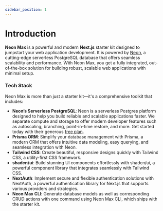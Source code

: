 ```yaml
---
sidebar_position: 1
---
```


# Introduction

**Neon Max** is a powerful and modern **Next.js** starter kit designed to jumpstart your web application development. It is powered by [Neon](https://neon.tech/), a cutting-edge serverless PostgreSQL database that offers seamless scalability and performance. With Neon Max, you get a fully integrated, out-of-the-box solution for building robust, scalable web applications with minimal setup.

### Tech Stack

Neon Max is more than just a starter kit—it's a comprehensive toolkit that includes:

- **Neon’s Serverless PostgreSQL**: Neon is a serverless Postgres platform designed to help you build reliable and scalable applications faster. We separate compute and storage to offer modern developer features such as autoscaling, branching, point-in-time restore, and more. Get started today with their generous [free plan](https://console.neon.tech/).
- **Prisma ORM**: Simplify your database management with Prisma, a modern ORM that offers intuitive data modeling, easy querying, and seamless integration with Neon.
- **Tailwind CSS**: Create beautiful, responsive designs quickly with Tailwind CSS, a utility-first CSS framework.
- **shadcn/ui**: Build stunning UI components effortlessly with shadcn/ui, a powerful component library that integrates seamlessly with Tailwind CSS.
- **NextAuth**: Implement secure and flexible authentication solutions with NextAuth, a powerful authentication library for Next.js that supports various providers and strategies.
- **Neon Max CLI**: Generate database models as well as corresponding CRUD actions with one command using Neon Max CLI, which ships with the starter kit.
